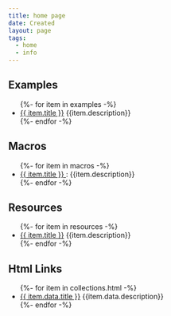 ```yaml
---
title: home page
date: Created
layout: page
tags:
  - home
  - info
---
```


<div class="row">
  <div class="col">
    <div>
      <h2> Examples </h2>
      <ul class="list-group">
      {%- for item in examples -%}
        <li class="list-group-item"><a href="{{item.url | url }}" target="_blank">{{ item.title }}</a> {{item.description}}</li>
      {%- endfor -%}
      </ul>
    </div>
    <div>
      <h2> Macros </h2>
      <ul  class="list-group">
      {%- for item in macros -%}
        <li class="list-group-item"><a href="{{item.url | url }}" target="_blank">{{ item.title }} </a> : {{item.description}}</li>
      {%- endfor -%}
      </ul>
    </div>
    <div>
      <h2> Resources </h2>
      <ul  class="list-group">
      {%- for item in resources -%}
        <li class="list-group-item"><a href="{{item.url | url }}" target="_blank">{{ item.title }}</a> {{item.description}} </li>
      {%- endfor -%}
      </ul>
    </div>
    <div>
      <h2> Html Links </h2>
      <ul  class="list-group">
      {%- for item in collections.html -%}
        <li class="list-group-item"><a href="{{item.data.url | url }}">{{ item.data.title }}</a> {{item.data.description}} </li>
      {%- endfor -%}
      </ul>
    </div>
  </div>
</div>
